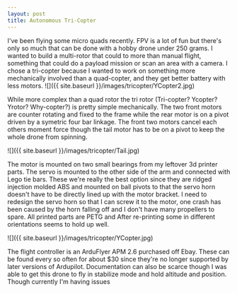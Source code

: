 ```yaml
---
layout: post
title: Autonomous Tri-Copter
---
```


I've been flying some micro quads recently. FPV is a lot of fun but there's only so much that can be done with a hobby drone under 250 grams. I wanted to build a multi-rotor that could to more than manual flight, something that could do a payload mission or scan an area with a camera. I chose a tri-copter because I wanted to work on something more mechanically involved than a quad-copter, and they get better battery with less motors.
![]({{ site.baseurl }}/images/tricopter/YCopter2.jpg)

While more complex than a quad rotor the tri rotor (Tri-copter? Ycopter? Yrotor? Why-copter?) is pretty simple mechanically. The two front motors are counter rotating and fixed to the frame while the rear motor is on a pivot driven by a symetric four bar linkage. The front two motors cancel each others moment force though the tail motor has to be on a pivot to keep the whole drone from spinning.

![]({{ site.baseurl }}/images/tricopter/Tail.jpg)

The motor is mounted on two small bearings from my leftover 3d printer parts. The servo is mounted to the other side of the arm and connected with Lego tie bars. These we're really the best option since they are ridged injection molded ABS and mounted on ball pivots to that the servo horn doesn't have to be directly lined up with the motor bracket. I need to redesign the servo horn so that I can screw it to the motor, one crash has been caused by the horn falling off and I don't have many propellers to spare. All printed parts are PETG and After re-printing some in different orientations seems to hold up well.

![]({{ site.baseurl }}/images/tricopter/YCopter.jpg)

The flight controller is an ArduFlyer APM 2.6 purchased off Ebay. These can be found every so often for about $30 since they're no longer supported by later versions of Ardupilot. Documentation can also be scarce though I was able to get this drone to fly in stabilize mode and hold altitude and position. Though currently I'm having issues 